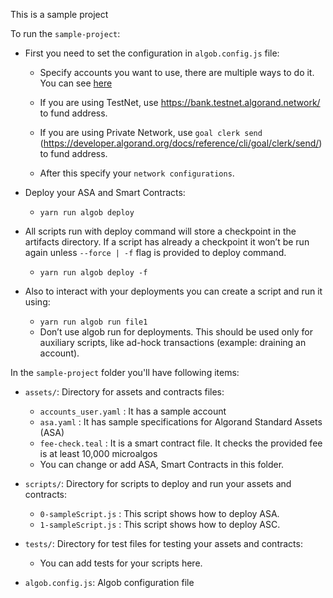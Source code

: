 This is a sample project

To run the `sample-project`:

* First you need to set the configuration in `algob.config.js` file:

  - Specify accounts you want to use, there are multiple ways to do it. You can see [here](/docs/algob-config.md) 
  - If you are using TestNet, use https://bank.testnet.algorand.network/ to fund address.
  - If you are using Private Network, use `goal clerk send`
  (https://developer.algorand.org/docs/reference/cli/goal/clerk/send/) to fund address.

  - After this specify your `network configurations`.

* Deploy your ASA and Smart Contracts:
 
  - `yarn run algob deploy`

* All scripts run with deploy command will store a checkpoint in the artifacts directory. If a script has already a checkpoint it won’t be run again unless `--force | -f` flag is provided to deploy command.

  - `yarn run algob deploy -f` 

* Also to interact with your deployments you can create a script and run it using:

  - `yarn run algob run file1`
  - Don’t use algob run for deployments. This should be used only for auxiliary scripts, like ad-hock transactions (example: draining an account).

In the `sample-project` folder you'll have following items:

* `assets/`: Directory for assets and contracts files:
    - `accounts_user.yaml` : It has a sample account
    - `asa.yaml` : It has sample specifications for Algorand Standard Assets (ASA)
    - `fee-check.teal` : It is a smart contract file. It checks the provided fee is at least  10,000 microalgos
    - You can change or add ASA, Smart Contracts in this folder.

* `scripts/`: Directory for scripts to deploy and run your assets and contracts:
    - `0-sampleScript.js` : This script shows how to deploy ASA.
    - `1-sampleScript.js` : This script shows how to deploy ASC.

* `tests/`: Directory for test files for testing your assets and contracts:
    - You can add tests for your scripts here.

* `algob.config.js`: Algob configuration file
